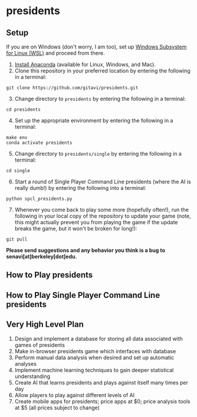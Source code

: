 # presidents

## Setup
If you are on Windows (don't worry, I am too), set up [Windows Subsystem for Linux (WSL)](https://docs.microsoft.com/en-us/windows/wsl/install-win10) and proceed from there.

1. [Install Anaconda](https://conda.io/docs/user-guide/install/index.html) (available for Linux, Windows, and Mac).
2. Clone this repository in your preferred location by entering the following in a terminal:
~~~
git clone https://github.com/gitavi/presidents.git
~~~
3. Change directory to `presidents` by entering the following in a terminal:
~~~
cd presidents
~~~
4. Set up the appropriate environment by entering the following in a terminal:
~~~
make env
conda activate presidents
~~~
5. Change directory to `presidents/single` by entering the following in a terminal:
~~~
cd single
~~~

6. Start a round of Single Player Command Line presidents (where the AI is really dumb!) by entering the following into a terminal:
~~~
python spcl_presidents.py
~~~
7. Whenever you come back to play some more (hopefully often!), run the following in your local copy of the repository to update your game (note, this might actually prevent you from playing the game if the update breaks the game, but it won't be broken for long!):
~~~
git pull
~~~

**Please send suggestions and any behavior you think is a bug to senavi[at]berkeley[dot]edu.**

## How to Play presidents

## How to Play Single Player Command Line presidents

## Very High Level Plan

1. Design and implement a database for storing all data associated with games of presidents
2. Make in-browser presidents game which interfaces with database
3. Perform manual data analysis when desired and set up automatic analyses
4. Implement machine learning techniques to gain deeper statistical understanding
5. Create AI that learns presidents and plays against itself many times per day
6. Allow players to play against different levels of AI
7. Create mobile apps for presidents; price apps at $0; price analysis tools at $5 (all prices subject to change)